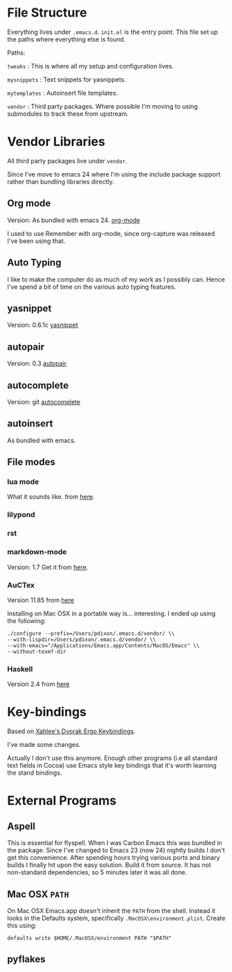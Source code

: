 # File Structure
Everything lives under `.emacs.d`. `init.el` is the entry point. This
file set up the paths where everything else is found.

Paths:

`tweaks`
:   This is where all my setup and configuration lives.

`mysnippets`
:   Text snippets for yasnippets.

`mytemplates`
:   Autoinsert file templates.

`vendor`
:   Third party packages. Where possible I'm moving to using submodules
    to track these from upstream.


# Vendor Libraries
All third party packages live under `vendor`.

Since I've move to emacs 24 where I'm using the include package
support rather than bundling libraries directly.

## Org mode
Version: As bundled with emacs 24.
[org-mode](http://orgmode.org/index.html#sec-3)

I used to use Remember with org-mode, since org-capture was released
I've been using that.

## Auto Typing
I like to make the computer do as much of my work as I possibly can.
Hence I've spend a bit of time on the various auto typing features.

## yasnippet
Version: 0.6.1c
[yasnippet](http://code.google.com/p/yasnippet/)

## autopair
Version: 0.3
[autopair](http://code.google.com/p/autopair/)

## autocomplete
Version: git
[autocomplete](http://cx4a.org/software/auto-complete/)

## autoinsert
As bundled with emacs.

## File modes

### lua mode
What it sounds like.
from [here](http://luaforge.net/projects/lua-mode/).

### lilypond

### rst

### markdown-mode
Version: 1.7
Get it from [here](http://jblevins.org/projects/markdown-mode/).

### AuCTex
Version 11.85 from [here](http://www.gnu.org/software/auctex/)

Installing on Mac OSX in a portable way is... interesting.
I ended up using the following:

    ./configure --prefix=/Users/pdixon/.emacs.d/vendor/ \\
    --with-lispdir=/Users/pdixon/.emacs.d/vendor/ \\
    --with-emacs="/Applications/Emacs.app/Contents/MacOS/Emacs" \\
    --without-texmf-dir

### Haskell
Version 2.4 from [here](http://www.iro.umontreal.ca/~monnier/elisp/#haskell-mode)

# Key-bindings

Based on [Xahlee's Dvorak Ergo
Keybindings](http://xahlee.org/emacs/ergonomic_emacs_keybinding.html).

I've made some changes.

Actually I don't use this anymore. Enough other programs (i.e all
standard text fields in Cocoa) use Emacs style key bindings that it's
worth learning the stand bindings.

# External Programs
## Aspell
This is essential for flyspell. When I was Carbon Emacs this was
bundled in the package. Since I've changed to Emacs 23 (now 24)
nightly builds I don't get this convenience. After spending hours
trying various ports and binary builds I finally hit upon the easy
solution. Build it from source. It has not non-standard dependencies,
so 5 minutes later it was all done.

## Mac OSX `PATH`
On Mac OSX Emacs.app doesn't inherit the `PATH` from the shell.
Instead it looks in the Defaults system, specifically
`.MacOSX\environment.plist`. Create this using:

    defaults write $HOME/.MacOSX/environment PATH "$PATH"
    
## pyflakes
